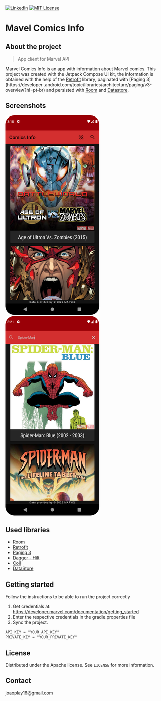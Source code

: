 

  
[![LinkedIn][linkedin-shield]][linkedin-url]
[![MIT License][license-shield]][license-url]
# Mavel Comics Info

## About the project
> App client for Marvel API

Marvel Comics Info is an app with information about Marvel comics.
This project was created with the Jetpack Compose UI kit, the information is obtained with the help of the [Retrofit](https://square.github.io/retrofit/) library, paginated with [Paging 3](https://developer .android.com/topic/libraries/architecture/paging/v3-overview?hl=pt-br) and persisted with [Room](https://developer.android.com/training/data-storage/room) and [ Datastore](https://developer.android.com/topic/libraries/architecture/datastore?hl=pt-br).

## Screenshots
<img width="300" src="https://github.com/joaoplay16/marvel-comics-info/raw/main/screenshots/screen-1.png"/>
<img width="300" src="https://github.com/joaoplay16/marvel-comics-info/raw/main/screenshots/screen-2.png"/>

## Used libraries
- [Room](https://developer.android.com/training/data-storage/room)
- [Retrofit](https://square.github.io/retrofit/)
- [Paging 3](https://developer.android.com/topic/libraries/architecture/paging/v3-overview?hl=pt-br)
- [Dagger - Hilt](https://dagger.dev/hilt/)
- [Coil](https://coil-kt.github.io/coil/)
- [DataStore](https://developer.android.com/topic/libraries/architecture/datastore?hl=pt-br)

## Getting started
Follow the instructions to be able to run the project correctly

1. Get credentials at: https://developer.marvel.com/documentation/getting_started
2. Enter the respective credentials in the gradle.properties file
3. Sync the project.
```
API_KEY = "YOUR_API_KEY"  
PRIVATE_KEY = "YOUR_PRIVATE_KEY"
```
## License
Distributed under the Apache license. See `LICENSE` for more information.

## Contact
joaoplay16@gmail.com

[linkedin-url]: https://www.linkedin.com/in/joao-pedro-de-freitas/
[linkedin-shield]: https://img.shields.io/badge/-LinkedIn-black.svg?style=for-the-badge&logo=linkedin&colorB=555
[license-shield]: https://img.shields.io/github/license/othneildrew/Best-README-Template.svg?style=for-the-badge
[license-url]: https://raw.githubusercontent.com/joaoplay16/marvel-comics-info/main/LICENSE.txt

